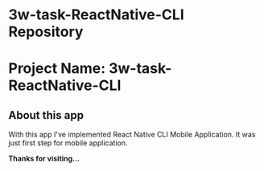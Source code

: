 # 3w-task-ReactNative-CLI Repository

# Project Name: 3w-task-ReactNative-CLI

## About this app

With this app I've implemented React Native CLI Mobile Application.
It was just first step for mobile application.

**Thanks for visiting...**
